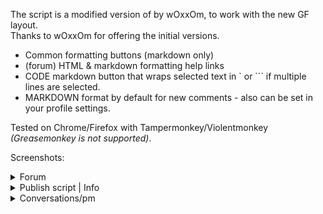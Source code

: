 The script is a modified version of  by wOxxOm, to work with the new GF layout.  
Thanks to wOxxOm for offering the initial versions.

* Common formatting buttons (markdown only)
* (forum) HTML & markdown formatting help links
* CODE markdown button that wraps selected text in \` or \``` if multiple lines are selected.
* MARKDOWN format by default for new comments - also can be set in your profile settings.

Tested on Chrome/Firefox with Tampermonkey/Violentmonkey *(Greasemonkey is not supported)*.

Screenshots:

<details>
<summary>Forum</summary>

![](https://i.imgur.com/lxFoQBs.jpg) ![](https://i.imgur.com/9CLLAzV.jpg)
</details>

<details>
<summary>Publish script | Info</summary>

![](https://i.imgur.com/9CLLAzV.jpg)
</details>

<details>
<summary>Conversations/pm</summary>

![](https://i.imgur.com/VZ4clqQ.jpg)
</details>